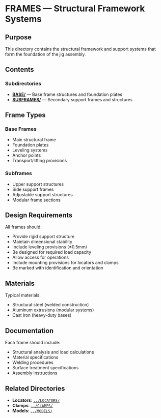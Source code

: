 # FRAMES — Structural Framework Systems

## Purpose

This directory contains the structural framework and support systems that form the foundation of the jig assembly.

## Contents

### Subdirectories

- **[BASE/](./BASE/)** — Base frame structures and foundation plates
- **[SUBFRAMES/](./SUBFRAMES/)** — Secondary support frames and structures

## Frame Types

### Base Frames
- Main structural frame
- Foundation plates
- Leveling systems
- Anchor points
- Transport/lifting provisions

### Subframes
- Upper support structures
- Side support frames
- Adjustable support structures
- Modular frame sections

## Design Requirements

All frames should:
- Provide rigid support structure
- Maintain dimensional stability
- Include leveling provisions (±0.5mm)
- Be designed for required load capacity
- Allow access for operations
- Include mounting provisions for locators and clamps
- Be marked with identification and orientation

## Materials

Typical materials:
- Structural steel (welded construction)
- Aluminum extrusions (modular systems)
- Cast iron (heavy-duty bases)

## Documentation

Each frame should include:
- Structural analysis and load calculations
- Material specifications
- Welding procedures
- Surface treatment specifications
- Assembly instructions

## Related Directories

- **Locators**: [`../LOCATORS/`](../LOCATORS/)
- **Clamps**: [`../CLAMPS/`](../CLAMPS/)
- **Models**: [`../MODELS/`](../MODELS/)
